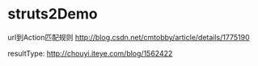 # struts2Demo
url到Action匹配规则 http://blog.csdn.net/cmtobby/article/details/1775190

resultType: http://chouyi.iteye.com/blog/1562422